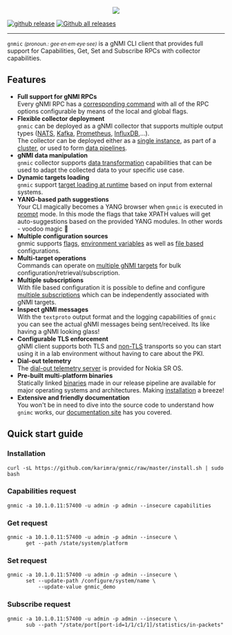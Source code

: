 <nbsp/>
<p style="text-align:center;"><img src=https://raw.githubusercontent.com/karimra/gnmic/master/docs/images/gnmic-headline.svg?sanitize=true/></p>

[![github release](https://img.shields.io/github/release/karimra/gnmic.svg?style=flat-square&color=00c9ff&labelColor=bec8d2)](https://github.com/karimra/gnmic/releases/)
[![Github all releases](https://img.shields.io/github/downloads/karimra/gnmic/total.svg?style=flat-square&color=00c9ff&labelColor=bec8d2)](https://github.com/karimra/gnmic/releases/)

---

`gnmic` <small>_(pronoun.: gee·en·em·eye·see)_</small> is a gNMI CLI client that provides full support for Capabilities, Get, Set and Subscribe RPCs with collector capabilities.

## Features
* **Full support for gNMI RPCs**  
  Every gNMI RPC has a [corresponding command](https://gnmic.kmrd.dev/basic_usage/) with all of the RPC options configurable by means of the local and global flags.
* **Flexible collector deployment**  
  `gnmic` can be deployed as a gNMI collector that supports multiple output types ([NATS](user_guide/outputs/nats_output.md), [Kafka](user_guide/outputs/kafka_output.md), [Prometheus](user_guide/outputs/prometheus_output.md), [InfluxDB](user_guide/outputs/influxdb_output.md),...).  
  The collector can be deployed either as a [single instance](deployments/deployments_intro/#single-instance), as part of a [cluster](user_guide/HA/), or used to form [data pipelines](deployments/deployments_intro/#pipelines).
* **gNMI data manipulation**   
  `gnmic` collector supports [data transformation](user_guide/event_processors/intro/) capabilities that can be used to adapt the collected data to your specific use case.
* **Dynamic targets loading**  
  `gnmic` support [target loading at runtime](user_guide/target_loaders.md) based on input from external systems. 
* **YANG-based path suggestions**  
  Your CLI magically becomes a YANG browser when `gnmic` is executed in [prompt](user_guide/prompt_suggestions.md) mode. In this mode the flags that take XPATH values will get auto-suggestions based on the provided YANG modules. In other words - voodoo magic :exploding_head:
* **Multiple configuration sources**  
  gnmic supports [flags](user_guide/configuration_flags), [environment variables](user_guide/configuration_env/) as well as [file based](https://gnmic.kmrd.dev/user_guide/configuration_file/) configurations.
* **Multi-target operations**  
  Commands can operate on [multiple gNMI targets](https://gnmic.kmrd.dev/user_guide/targets/) for bulk configuration/retrieval/subscription.
* **Multiple subscriptions**  
  With file based configuration it is possible to define and configure [multiple subscriptions](https://gnmic.kmrd.dev/user_guide/subscriptions/) which can be independently associated with gNMI targets.
* **Inspect gNMI messages**  
  With the `textproto` output format and the logging capabilities of `gnmic` you can see the actual gNMI messages being sent/received. Its like having a gNMI looking glass!
* **Configurable TLS enforcement**  
  gNMI client supports both TLS and [non-TLS](https://gnmic.kmrd.dev/global_flags/#insecure) transports so you can start using it in a lab environment without having to care about the PKI.
* **Dial-out telemetry**  
  The [dial-out telemetry server](https://gnmic.kmrd.dev/cmd/listen/) is provided for Nokia SR OS.
* **Pre-built multi-platform binaries**  
  Statically linked [binaries](https://github.com/karimra/gnmic/releases) made in our release pipeline are available for major operating systems and architectures. Making [installation](https://gnmic.kmrd.dev/install/) a breeze!
* **Extensive and friendly documentation**  
  You won't be in need to dive into the source code to understand how `gnimc` works, our [documentation site](https://gnmic.kmrd.dev) has you covered.

## Quick start guide
### Installation
```
curl -sL https://github.com/karimra/gnmic/raw/master/install.sh | sudo bash
```
### Capabilities request
```
gnmic -a 10.1.0.11:57400 -u admin -p admin --insecure capabilities
```

### Get request
```
gnmic -a 10.1.0.11:57400 -u admin -p admin --insecure \
      get --path /state/system/platform
```

### Set request
```
gnmic -a 10.1.0.11:57400 -u admin -p admin --insecure \
      set --update-path /configure/system/name \
          --update-value gnmic_demo
```

### Subscribe request
```
gnmic -a 10.1.0.11:57400 -u admin -p admin --insecure \
      sub --path "/state/port[port-id=1/1/c1/1]/statistics/in-packets"
```